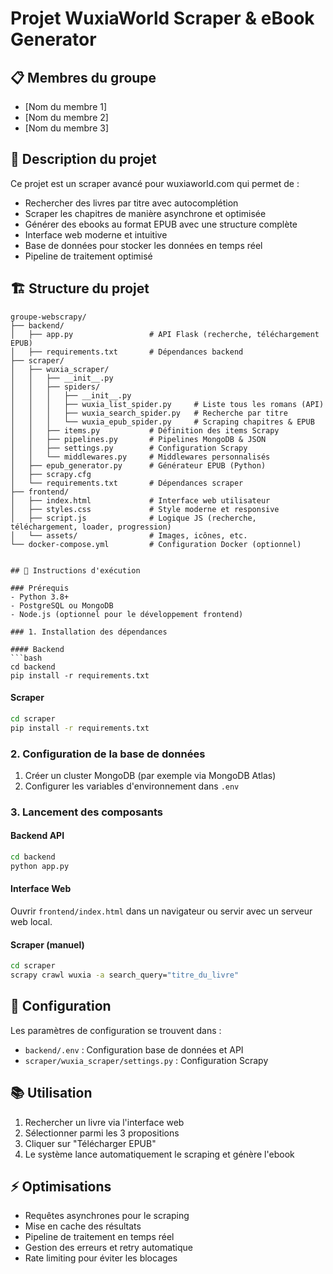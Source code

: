 # Projet WuxiaWorld Scraper & eBook Generator

## 📋 Membres du groupe
- [Nom du membre 1]
- [Nom du membre 2]
- [Nom du membre 3]

## 📖 Description du projet

Ce projet est un scraper avancé pour wuxiaworld.com qui permet de :
- Rechercher des livres par titre avec autocomplétion
- Scraper les chapitres de manière asynchrone et optimisée
- Générer des ebooks au format EPUB avec une structure complète
- Interface web moderne et intuitive
- Base de données pour stocker les données en temps réel
- Pipeline de traitement optimisé

## 🏗️ Structure du projet

```
groupe-webscrapy/
├── backend/
│   ├── app.py                 # API Flask (recherche, téléchargement EPUB)
│   ├── requirements.txt       # Dépendances backend
├── scraper/
│   ├── wuxia_scraper/
│   │   ├── __init__.py
│   │   ├── spiders/
│   │   │   ├── __init__.py
│   │   │   ├── wuxia_list_spider.py     # Liste tous les romans (API)
│   │   │   ├── wuxia_search_spider.py   # Recherche par titre
│   │   │   └── wuxia_epub_spider.py     # Scraping chapitres & EPUB
│   │   ├── items.py           # Définition des items Scrapy
│   │   ├── pipelines.py       # Pipelines MongoDB & JSON
│   │   ├── settings.py        # Configuration Scrapy
│   │   └── middlewares.py     # Middlewares personnalisés
│   ├── epub_generator.py      # Générateur EPUB (Python)
│   ├── scrapy.cfg
│   └── requirements.txt       # Dépendances scraper
├── frontend/
│   ├── index.html             # Interface web utilisateur
│   ├── styles.css             # Style moderne et responsive
│   ├── script.js              # Logique JS (recherche, téléchargement, loader, progression)
│   └── assets/                # Images, icônes, etc.
└── docker-compose.yml         # Configuration Docker (optionnel)
```
```

## 🚀 Instructions d'exécution

### Prérequis
- Python 3.8+
- PostgreSQL ou MongoDB
- Node.js (optionnel pour le développement frontend)

### 1. Installation des dépendances

#### Backend
```bash
cd backend
pip install -r requirements.txt
```

#### Scraper
```bash
cd scraper
pip install -r requirements.txt
```

### 2. Configuration de la base de données

1. Créer un cluster MongoDB (par exemple via MongoDB Atlas)
2. Configurer les variables d'environnement dans `.env`

### 3. Lancement des composants

#### Backend API
```bash
cd backend
python app.py
```

#### Interface Web
Ouvrir `frontend/index.html` dans un navigateur ou servir avec un serveur web local.

#### Scraper (manuel)
```bash
cd scraper
scrapy crawl wuxia -a search_query="titre_du_livre"
```

## 🔧 Configuration

Les paramètres de configuration se trouvent dans :
- `backend/.env` : Configuration base de données et API
- `scraper/wuxia_scraper/settings.py` : Configuration Scrapy

## 📚 Utilisation

1. Rechercher un livre via l'interface web
2. Sélectionner parmi les 3 propositions
3. Cliquer sur "Télécharger EPUB"
4. Le système lance automatiquement le scraping et génère l'ebook

## ⚡ Optimisations

- Requêtes asynchrones pour le scraping
- Mise en cache des résultats
- Pipeline de traitement en temps réel
- Gestion des erreurs et retry automatique
- Rate limiting pour éviter les blocages
